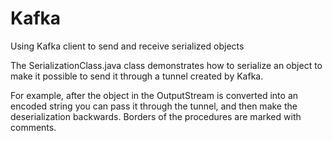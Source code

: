 # Kafka
Using Kafka client to send and receive serialized objects

The SerializationClass.java class demonstrates how to serialize an object to make it possible to send it through a tunnel created by Kafka. 

For example, after the object in the OutputStream is converted into an encoded string you can pass it through the tunnel, and then make the deserialization backwards. Borders of the procedures are marked with comments.
